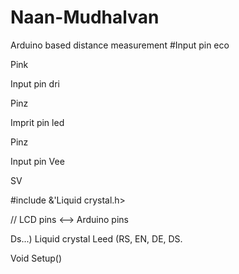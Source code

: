 # Naan-Mudhalvan
Arduino based distance measurement
#Input pin eco

Pink

Input pin dri

Pinz

Imprit pin led

Pinz

Input pin Vee

SV

#include &'Liquid crystal.h>

// LCD pins <--> Arduino pins

Ds...) Liquid crystal Leed (RS, EN, DE, DS.

Void Setup()
